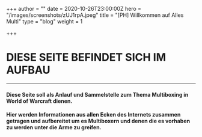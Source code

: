 +++
author = ""
date = 2020-10-26T23:00:00Z
hero = "/images/screenshots/zUJ1rpA.jpeg"
title = "[PH] Willkommen auf Alles Multi"
type = "blog"
weight = 1

+++
# DIESE SEITE BEFINDET SICH IM AUFBAU

***

#### Diese Seite soll als Anlauf und Sammelstelle zum Thema Multiboxing in World of Warcraft dienen.

#### Hier werden Informationen aus allen Ecken des Internets zusammen getragen und aufbereitet um es Multiboxern und denen die es vorhaben zu werden unter die Arme zu greifen.